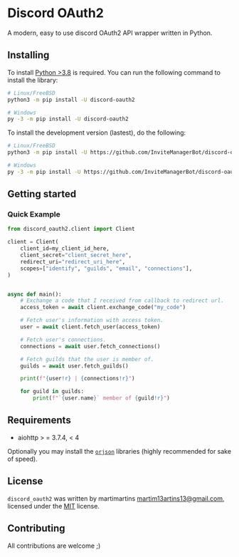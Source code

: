 # Discord OAuth2
A modern, easy to use discord OAuth2 API wrapper written in Python.

## Installing
To install [Python >3.8](https://www.python.org/downloads/release/python-370/) is required.
You can run the following command to install the library:
```bash
# Linux/FreeBSD
python3 -m pip install -U discord-oauth2

# Windows
py -3 -m pip install -U discord-oauth2
```
To install the development version (lastest), do the following:
```bash
# Linux/FreeBSD
python3 -m pip install -U https://github.com/InviteManagerBot/discord-oauth2

# Windows
py -3 -m pip install -U https://github.com/InviteManagerBot/discord-oauth2
```
## Getting started
### Quick Example
```py
from discord_oauth2.client import Client

client = Client(
    client_id=my_client_id_here,
    client_secret="client_secret_here",
    redirect_uri="redirect_uri_here",
    scopes=["identify", "guilds", "email", "connections"],
)


async def main():
    # Exchange a code that I received from callback to redirect url.
    access_token = await client.exchange_code("my_code")

    # Fetch user's information with access token.
    user = await client.fetch_user(access_token)

    # Fetch user's connections.
    connections = await user.fetch_connections()

    # Fetch guilds that the user is member of.
    guilds = await user.fetch_guilds()

    print(f"{user!r} | {connections!r}")

    for guild in guilds:
        print(f"`{user.name}` member of {guild!r}")
```

## Requirements
- aiohttp > = 3.7.4, < 4

Optionally you may install the [`orjson`](https://github.com/ijl/orjson) libraries (highly recommended for sake of speed).

## License
`discord_oauth2` was written by martimartins <martim13artins13@gmail.com>, licensed under the [MIT](https://opensource.org/licenses/MIT) license.

## Contributing
All contributions are welcome ;)